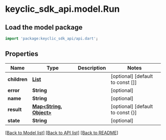 # keyclic_sdk_api.model.Run

## Load the model package
```dart
import 'package:keyclic_sdk_api/api.dart';
```

## Properties
Name | Type | Description | Notes
------------ | ------------- | ------------- | -------------
**children** | [**List<Run>**](Run.md) |  | [optional] [default to const []]
**error** | **String** |  | [optional] 
**name** | **String** |  | [optional] 
**result** | [**Map<String, Object>**](Object.md) |  | [optional] [default to const {}]
**state** | **String** |  | [optional] 

[[Back to Model list]](../README.md#documentation-for-models) [[Back to API list]](../README.md#documentation-for-api-endpoints) [[Back to README]](../README.md)



